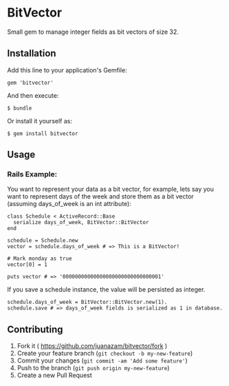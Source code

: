 # BitVector

Small gem to manage integer fields as bit vectors of size 32.

## Installation

Add this line to your application's Gemfile:

    gem 'bitvector'

And then execute:

    $ bundle

Or install it yourself as:

    $ gem install bitvector

## Usage

### Rails Example:

You want to represent your data as a bit vector, for example, lets say you want to represent days of the
week and store them as a bit vector (assuming days_of_week is an int attribute):

```
class Schedule < ActiveRecord::Base
  serialize days_of_week, BitVector::BitVector
end

schedule = Schedule.new
vector = schedule.days_of_week # => This is a BitVector!

# Mark monday as true
vector[0] = 1

puts vector # => '00000000000000000000000000000001'

```

If you save a schedule instance, the value will be persisted as integer.

```
schedule.days_of_week = BitVector::BitVector.new(1).
schedule.save # => days_of_week fields is serialized as 1 in database.
```

## Contributing

1. Fork it ( https://github.com/juanazam/bitvector/fork )
2. Create your feature branch (`git checkout -b my-new-feature`)
3. Commit your changes (`git commit -am 'Add some feature'`)
4. Push to the branch (`git push origin my-new-feature`)
5. Create a new Pull Request
